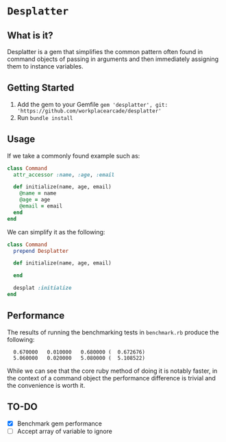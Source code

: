 # `Desplatter`

## What is it?
Desplatter is a gem that simplifies the common pattern often found in command objects of passing in arguments and then immediately assigning them to instance variables.

## Getting Started

1. Add the gem to your Gemfile `gem 'desplatter', git: 'https://github.com/workplacearcade/desplatter'`
2. Run `bundle install`

## Usage

If we take a commonly found example such as:

```ruby
class Command
  attr_accessor :name, :age, :email

  def initialize(name, age, email)
    @name = name
    @age = age
    @email = email
  end
end
```

We can simplify it as the following:

```ruby
class Command
  prepend Desplatter

  def initialize(name, age, email)

  end

  desplat :initialize
end
```

## Performance

The results of running the benchmarking tests in `benchmark.rb` produce the following:

```
  0.670000   0.010000   0.680000 (  0.672676)
  5.060000   0.020000   5.080000 (  5.108522)
```

While we can see that the core ruby method of doing it is notably faster, in the context of a command object the performance difference is trivial and the convenience is worth it.

## TO-DO
- [x] Benchmark gem performance
- [ ] Accept array of variable to ignore

